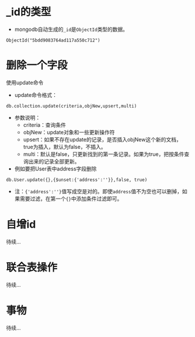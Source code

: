 # _id的类型
* mongodb自动生成的```_id```是```ObjectId```类型的数据。
```
ObjectId("5bdd9083764ad117a550c712")
```

# 删除一个字段
使用update命令
* update命令格式：
```
db.collection.update(criteria,objNew,upsert,multi)
```
* 参数说明：
    - criteria：查询条件
    - objNew：update对象和一些更新操作符
    - upsert：如果不存在update的记录，是否插入objNew这个新的文档，true为插入，默认为false，不插入。
    - multi：默认是false，只更新找到的第一条记录。如果为true，把按条件查询出来的记录全部更新。
* 例如要把User表中address字段删除
```
db.User.update({},{$unset:{'address':''}},false, true)
```
* 注：```{'address':''}```值写成空是对的。即使```address```值不为空也可以删掉，如果需要过滤，在第一个```{}```中添加条件过滤即可。

# 自增id
待续...

# 联合表操作
待续...

# 事物
待续...
